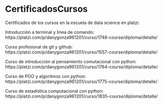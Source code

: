 # CertificadosCursos
<p>Certificados de los cursos en la escuela de data science en platzi.</p>

<p>Introducción a terminal y línea de comando: https://platzi.com/p/danygonza961201/curso/1748-course/diploma/detalle/</p>
<p>Curso profesional de git y github: https://platzi.com/p/danygonza961201/curso/1557-course/diploma/detalle/</p>
<p>Curso de introducción al pensamiento comutacional con python: https://platzi.com/p/danygonza961201/curso/1764-course/diploma/detalle/</p>
<p>Curso de POO y algoritmos con python: https://platzi.com/p/danygonza961201/curso/1775-course/diploma/detalle/</p>
<p>Curso de estadística computacional con python: https://platzi.com/p/danygonza961201/curso/1835-course/diploma/detalle/</p>
